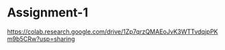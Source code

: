 # Assignment-1
https://colab.research.google.com/drive/1Zp7qrzQMAEoJvK3WTTvdqjpPKm9b5CRw?usp=sharing
